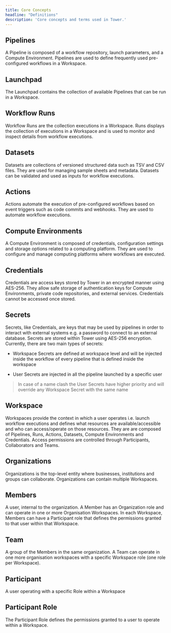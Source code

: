 ```yaml
---
title: Core Concepts
headline: "Definitions"
description: 'Core concepts and terms used in Tower.'
---
```


## Pipelines

A Pipeline is composed of a workflow repository, launch parameters, and a Compute Environment. Pipelines are used to define frequently used pre-configured workflows in a Workspace.


## Launchpad

The Launchpad contains the collection of available Pipelines that can be run in a Workspace.


## Workflow Runs

Workflow Runs are the collection executions in a Workspace. Runs displays the collection of executions in a Workspace and is used to monitor and inspect details from workflow executions.


## Datasets

Datasets are collections of versioned structured data such as TSV and CSV files. They are used for managing sample sheets and metadata. Datasets can be validated and used as inputs for workflow executions.


## Actions

Actions automate the execution of pre-configured workflows based on event triggers such as code commits and webhooks. They are used to automate workflow executions.


## Compute Environments

A Compute Environment is composed of credentials, configuration settings and storage options related to a computing platform. They are used to configure and manage computing platforms where workflows are executed.


## Credentials

Credentials are access keys stored by Tower in an encrypted manner using AES-256. They allow safe storage of authentication keys for Compute Environments, private code repositories, and external services. Credentials cannot be accessed once stored.


## Secrets

Secrets, like Credentials, are keys that may be used by pipelines in order to interact with external systems e.g. a password to connect to an external database. Secrets are stored within Tower using AES-256 encryption. Currently, there are two main types of secrets:

- Workspace Secrets are defined at workspace level and will be injected inside the workflow of every pipeline that is defined inside the workspace

- User Secrets are injected in all the pipeline launched by a specific user  

> In case of a name clash the User Secrets have higher priority and will override any Workspace Secret with the same name


## Workspace

Workspaces provide the context in which a user operates i.e. launch workflow executions and defines what resources are available/accessible and who can access/operate on those resources. They are are composed of Pipelines, Runs, Actions, Datasets, Compute Environments and Credentials. Access permissions are controlled through Participants, Collaborators and Teams.
 

## Organizations

Organizations is the top-level entity where businesses, institutions and groups can collaborate. Organizations can contain multiple Workspaces.


## Members

A user, internal to the organization. A Member has an Organization role and can operate in one or more Organisation Workspaces. In each Workspace, Members can have a Participant role that defines the permissions granted to that user within that Workspace.


## Team

A group of the Members in the same organization. A Team can operate in one more organisation workspaces with a specific Workspace role (one role per Workspace).


## Participant

A user operating with a specific Role within a Workspace


## Participant Role

The Participant Role defines the permissions granted to a user to operate within a Workspace.
